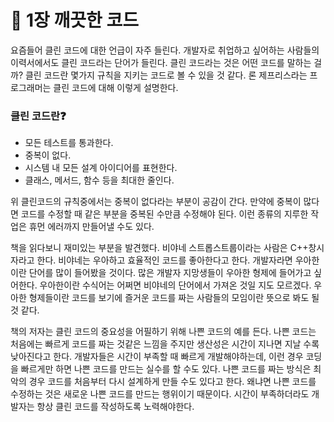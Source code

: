 # 🧼 1장 깨끗한 코드

요즘들어 클린 코드에 대한 언급이 자주 들린다. 개발자로 취업하고 싶어하는 사람들의 이력서에서도 클린 코드라는 단어가 들린다. 클린 코드라는 것은 어떤 코드를 말하는 걸까? 클린 코드란 몇가지 규칙을 지키는 코드로 볼 수 있을 것 같다. 론 제프리스라는 프로그래머는 클린 코드에 대해 이렇게 설명한다. 

### 클린 코드란❓

- 모든 테스트를 통과한다.
- 중복이 없다.
- 시스템 내 모든 설계 아이디어를 표현한다.
- 클래스, 메서드, 함수 등을 최대한 줄인다.

위 클린코드의 규칙중에서는 중복이 없다라는 부분이 공감이 간다. 만약에 중복이 많다면 코드를 수정할 때 같은 부분을 중복된 수만큼 수정해야 된다. 이런 종류의 지루한 작업은 휴먼 에러까지 만들어낼 수도 있다.

책을 읽다보니 재미있는 부분을 발견했다. 비야네 스트롭스트룹이라는 사람은 C++창시자라고 한다. 비야네는 우아하고 효율적인 코드를 좋아한다고 한다. 개발자라면 우아한이란 단어를 많이 들어봤을 것이다. 많은 개발자 지망생들이 우아한 형제에 들어가고 싶어한다. 우아한이란 수식어는 어쩌면 비야네의 단어에서 가져온 것일 지도 모르겠다. 우아한 형제들이란 코드를 보기에 즐거운 코드를 짜는 사람들의 모임이란 뜻으로 봐도 될 것 같다.

책의 저자는 클린 코드의 중요성을 어필하기 위해 나쁜 코드의 예를 든다. 나쁜 코드는 처음에는 빠르게 코드를 짜는 것같은 느낌을 주지만 생산성은 시간이 지나면 지날 수록 낮아진다고 한다. 개발자들은 시간이 부족할 때 빠르게 개발해야하는데, 이런 경우 코딩을 빠르게만 하면 나쁜 코드를 만드는 실수를 할 수도 있다. 나쁜 코드를 짜는 방식은 최악의 경우 코드를 처음부터 다시 설계하게 만들 수도 있다고 한다. 왜냐면 나쁜 코드를 수정하는 것은 새로운 나쁜 코드를 만드는 행위이기 때문이다. 시간이 부족하더라도 개발자는 항상 클린 코드를 작성하도록 노력해야한다.